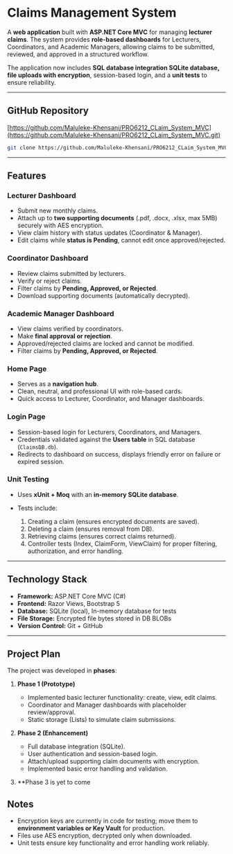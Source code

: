 # Claims Management System

A **web application** built with **ASP.NET Core MVC** for managing **lecturer claims**. The system provides **role-based dashboards** for Lecturers, Coordinators, and Academic Managers, allowing claims to be submitted, reviewed, and approved in a structured workflow.

The application now includes **SQL database integration SQLite database, file uploads with encryption**, session-based login, and a **unit tests** to ensure reliability.

---

## GitHub Repository

[https://github.com/Maluleke-Khensani/PRO6212_CLaim_System_MVC](https://github.com/Maluleke-Khensani/PRO6212_CLaim_System_MVC.git)

```bash
git clone https://github.com/Maluleke-Khensani/PRO6212_CLaim_System_MVC.git
```

---

## Features

### Lecturer Dashboard

* Submit new monthly claims.
* Attach up to **two supporting documents** (.pdf, .docx, .xlsx, max 5MB) securely with AES encryption.
* View claim history with status updates (Coordinator & Manager).
* Edit claims while **status is Pending**, cannot edit once approved/rejected.

### Coordinator Dashboard

* Review claims submitted by lecturers.
* Verify or reject claims.
* Filter claims by **Pending, Approved, or Rejected**.
* Download supporting documents (automatically decrypted).

### Academic Manager Dashboard

* View claims verified by coordinators.
* Make **final approval or rejection**.
* Approved/rejected claims are locked and cannot be modified.
* Filter claims by **Pending, Approved, or Rejected**.

### Home Page

* Serves as a **navigation hub**.
* Clean, neutral, and professional UI with role-based cards.
* Quick access to Lecturer, Coordinator, and Manager dashboards.

### Login Page

* Session-based login for Lecturers, Coordinators, and Managers.
* Credentials validated against the **Users table** in SQL database (`ClaimsDB.db`).
* Redirects to dashboard on success, displays friendly error on failure or expired session.

### Unit Testing

* Uses **xUnit + Moq** with an **in-memory SQLite database**.
* Tests include:

  1. Creating a claim (ensures encrypted documents are saved).
  2. Deleting a claim (ensures removal from DB).
  3. Retrieving claims (ensures correct claims returned).
  4. Controller tests (Index, ClaimForm, ViewClaim) for proper filtering, authorization, and error handling.

---

## Technology Stack

* **Framework:** ASP.NET Core MVC (C#)
* **Frontend:** Razor Views, Bootstrap 5
* **Database:** SQLite (local), In-memory database for tests
* **File Storage:** Encrypted file bytes stored in DB BLOBs
* **Version Control:** Git + GitHub

---

## Project Plan

The project was developed in **phases**:

1. **Phase 1 (Prototype)**

   * Implemented basic lecturer functionality: create, view, edit claims.
   * Coordinator and Manager dashboards with placeholder review/approval.
   * Static storage (Lists) to simulate claim submissions.

2. **Phase 2 (Enhancement)**

   * Full database integration (SQLite).
   * User authentication and session-based login.
   * Attach/upload supporting claim documents with encryption.
   * Implemented basic error handling and validation.

3. **Phase 3 is yet to come 

## Notes

* Encryption keys are currently in code for testing; move them to **environment variables or Key Vault** for production.
* Files use AES encryption, decrypted only when downloaded.
* Unit tests ensure key functionality and error handling work reliably.
